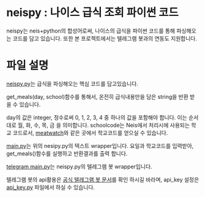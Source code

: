 # neispy : 나이스 급식 조회 파이썬 코드

neispy는 neis+python의 합성어로써, 나이스의 급식을 파이썬 코드를 통해 파싱해오는 코드를 담고 있습니다.
또한 본 프로젝트에서는 텔레그램 봇과의 연동도 지원합니다.

# 파일 설명

[neispy.py](https://github.com/kim-yeon-gyu-exlock/neispy/blob/master/neispy.py)는 급식을 파싱해오는 핵심 코드를 담고있습니다.

get_meals(day, school)함수를 통해서, 온전히 급식내용만을 담은 string을 반환 받을 수 있습니다.

day의 값은 integer, 정수로써 0, 1, 2, 3, 4 중 하나의 값을 포함해야 합니다. 이는 순서대로 월, 화, 수, 목, 금 을 의미합니다.
schoolcode는 Neis에서 처리시에 사용되는 학교 코드로서, [meatwatch](https://www.meatwatch.go.kr/biz/bm/sel/schoolListPopup.do)와 같은 곳에서 학교코드를 얻으실 수 있습니다.

[main.py](https://github.com/kim-yeon-gyu-exlock/neispy/blob/master/main.py)는 위의 nesipy.py의 텍스트 wrapper입니다.
요일과 학교코드를 입력받아, get_meals()함수를 실행하고 반환결과를 출력 합니다.

[telegram main.py](https://github.com/kim-yeon-gyu-exlock/neispy/blob/master/telegram%20main.py)는 neispy.py의 텔레그램 봇 wrapper입니다.

텔레그램 봇의 api활용은 [공식 텔레그램 봇 문서](https://core.telegram.org/bots/api)를 확인 하시길 바라며, api_key 설정은 [api_key.py](https://github.com/kim-yeon-gyu-exlock/neispy/blob/master/api_key.py) 파일에서 하실 수 있습니다.
